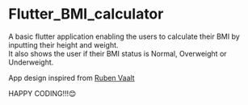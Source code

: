 # Flutter_BMI_calculator

A basic flutter application enabling the users to calculate their BMI by inputting their height and weight.\
It also shows the user if their BMI status is Normal, Overweight or Underweight.

App design inspired from [Ruben Vaalt](https://dribbble.com/shots/4585382-Simple-BMI-Calculator)

HAPPY CODING!!!😊


